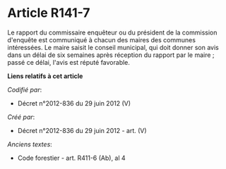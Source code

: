 # Article R141-7

Le rapport du commissaire enquêteur ou du président de la commission d'enquête est communiqué à chacun des maires des
communes intéressées. Le maire saisit le conseil municipal, qui doit donner son avis dans un délai de six semaines après
réception du rapport par le maire ; passé ce délai, l'avis est réputé favorable.

**Liens relatifs à cet article**

_Codifié par_:

  - Décret n°2012-836 du 29 juin 2012 (V)

_Créé par_:

  - Décret n°2012-836 du 29 juin 2012 - art. (V)

_Anciens textes_:

  - Code forestier - art. R411-6 (Ab), al 4
